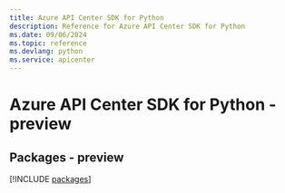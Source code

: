 ```yaml
---
title: Azure API Center SDK for Python
description: Reference for Azure API Center SDK for Python
ms.date: 09/06/2024
ms.topic: reference
ms.devlang: python
ms.service: apicenter
---
```

# Azure API Center SDK for Python - preview
## Packages - preview
[!INCLUDE [packages](api-center-index.md)]